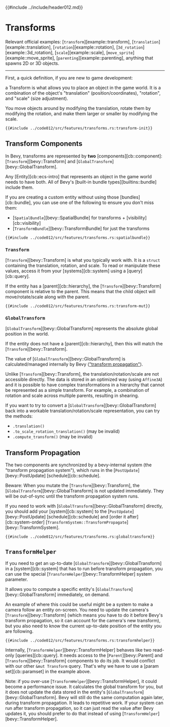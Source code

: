 {{#include ../include/header012.md}}

# Transforms

Relevant official examples:
[`transform`][example::transform],
[`translation`][example::translation],
[`rotation`][example::rotation],
[`3d_rotation`][example::3d_rotation],
[`scale`][example::scale],
[`move_sprite`][example::move_sprite],
[`parenting`][example::parenting],
anything that spawns 2D or 3D objects.

---

First, a quick definition, if you are new to game development:

a Transform is what allows you to place an object in the game world. It
is a combination of the object's "translation" (position/coordinates),
"rotation", and "scale" (size adjustment).

You move objects around by modifying the translation, rotate them by modifying
the rotation, and make them larger or smaller by modifying the scale.

```rust,no_run,noplayground
{{#include ../code012/src/features/transforms.rs:transform-init}}
```

## Transform Components

In Bevy, transforms are represented by **two** [components][cb::component]:
[`Transform`][bevy::Transform] and [`GlobalTransform`][bevy::GlobalTransform].

Any [Entity][cb::ecs-intro] that represents an object in the game world
needs to have both. All of Bevy's [built-in bundle types][builtins::bundle]
include them.

If you are creating a custom entity without using those [bundles][cb::bundle],
you can use one of the following to ensure you don't miss them:
 - [`SpatialBundle`][bevy::SpatialBundle] for transforms + [visibility][cb::visibility]
 - [`TransformBundle`][bevy::TransformBundle] for just the transforms

```rust,no_run,noplayground
{{#include ../code012/src/features/transforms.rs:spatialbundle}}
```

### `Transform`

[`Transform`][bevy::Transform] is what you typically work with. It is
a `struct` containing the translation, rotation, and scale. To read or
manipulate these values, access it from your [systems][cb::system] using a
[query][cb::query].

If the entity has a [parent][cb::hierarchy], the [`Transform`][bevy::Transform]
component is relative to the parent. This means that the child object will
move/rotate/scale along with the parent.

```rust,no_run,noplayground
{{#include ../code012/src/features/transforms.rs:transform-mut}}
```

### `GlobalTransform`

[`GlobalTransform`][bevy::GlobalTransform] represents the absolute global
position in the world.

If the entity does not have a [parent][cb::hierarchy], then this will match
the [`Transform`][bevy::Transform].

The value of [`GlobalTransform`][bevy::GlobalTransform] is calculated/managed
internally by Bevy (["transform propagation"](#transform-propagation)).

Unlike [`Transform`][bevy::Transform], the translation/rotation/scale are not
accessible directly. The data is stored in an optimized way (using `Affine3A`)
and it is possible to have complex transformations in a hierarchy that cannot
be represented as a simple transform. For example, a combination of rotation
and scale across multiple parents, resulting in shearing.

If you want to try to convert a [`GlobalTransform`][bevy::GlobalTransform] back
into a workable translation/rotation/scale representation, you can try the methods:
 - `.translation()`
 - `.to_scale_rotation_translation()` (may be invalid)
 - `.compute_transform()` (may be invalid)

## Transform Propagation

The two components are synchronized by a bevy-internal system (the "transform
propagation system"), which runs in the [`PostUpdate`][bevy::PostUpdate]
[schedule][cb::schedule].

Beware: When you mutate the [`Transform`][bevy::Transform], the
[`GlobalTransform`][bevy::GlobalTransform] is not updated immediately. They
will be out-of-sync until the transform propagation system runs.

If you need to work with [`GlobalTransform`][bevy::GlobalTransform] directly,
you should add your [system][cb::system] to the [`PostUpdate`][bevy::PostUpdate]
[schedule][cb::schedule] and [order it after][cb::system-order]
[`TransformSystem::TransformPropagate`][bevy::TransformSystem].

```rust,no_run,noplayground
{{#include ../code012/src/features/transforms.rs:globaltransform}}
```

## `TransformHelper`

If you need to get an up-to-date [`GlobalTransform`][bevy::GlobalTransform]
in a [system][cb::system] that has to run before transform propagation,
you can use the special [`TransformHelper`][bevy::TransformHelper] system parameter.

It allows you to compute a specific entity's
[`GlobalTransform`][bevy::GlobalTransform] immediately, on demand.

An example of where this could be useful might be a system to make
a camera follow an entity on-screen. You need to update the camera's
[`Transform`][bevy::Transform] (which means you have to do it before Bevy's
transform propagation, so it can account for the camera's new transform),
but you also need to know the current up-to-date position of the entity you
are following.

```rust,no_run,noplayground
{{#include ../code012/src/features/transforms.rs:transformhelper}}
```

Internally, [`TransformHelper`][bevy::TransformHelper] behaves like two
read-only [queries][cb::query]. It needs access to the [`Parent`][bevy::Parent]
and [`Transform`][bevy::Transform] components to do its job. It would
conflict with our other `&mut Transform` query. That's why we have to use a
[param set][cb::paramset] in the example above.

Note: if you over-use [`TransformHelper`][bevy::TransformHelper], it
could become a performance issue. It calculates the global transform
for you, but it does not update the data stored in the entity's
[`GlobalTransform`][bevy::GlobalTransform]. Bevy will still do the same
computation again later, during transform propagation. It leads to repetitive
work. If your system can run after transform propagation, so it can just
read the value after Bevy updates it, you should prefer to do that instead
of using [`TransformHelper`][bevy::TransformHelper].

